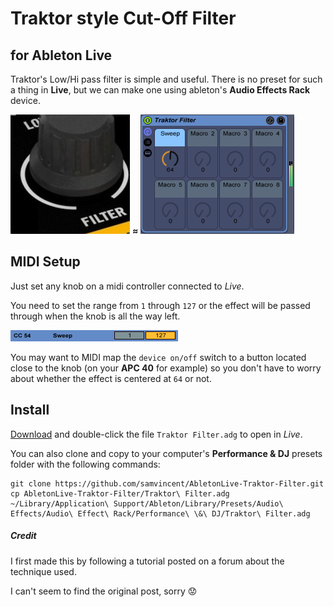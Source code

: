 # Traktor style Cut-Off Filter
## for Ableton Live

Traktor's Low/Hi pass filter is simple and useful. There is no preset for such a thing in **Live**, but we can make one using ableton's **Audio Effects Rack** device.

![S4 filter](https://github.com/samvincent/AbletonLive-Traktor-Filter/raw/master/support/S4-filter.png) **≈** ![Traktor Filter view](https://github.com/samvincent/AbletonLive-Traktor-Filter/raw/master/support/TraktorFilter-view.png)

## MIDI Setup
Just set any knob on a midi controller connected to *Live*.

You need to set the range from `1` through `127` or the effect will be passed through when the knob is all the way left.

![MIDI Setup](https://github.com/samvincent/AbletonLive-Traktor-Filter/raw/master/support/midi-setup.png)

You may want to MIDI map the `device on/off` switch to a button located close to the knob (on your **APC 40** for example) so you don't have to worry about whether the effect is centered at `64` or not.

## Install

[Download](https://github.com/samvincent/AbletonLive-Traktor-Filter/raw/master/Traktor%20Filter.adg) and double-click the file `Traktor Filter.adg` to open in *Live*.

You can also clone and copy to your computer's **Performance & DJ** presets folder with the following commands:

	git clone https://github.com/samvincent/AbletonLive-Traktor-Filter.git
	cp AbletonLive-Traktor-Filter/Traktor\ Filter.adg ~/Library/Application\ Support/Ableton/Library/Presets/Audio\ Effects/Audio\ Effect\ Rack/Performance\ \&\ DJ/Traktor\ Filter.adg

##### Credit

I first made this by following a tutorial posted on a forum about the technique used.

I can't seem to find the original post, sorry :worried:

